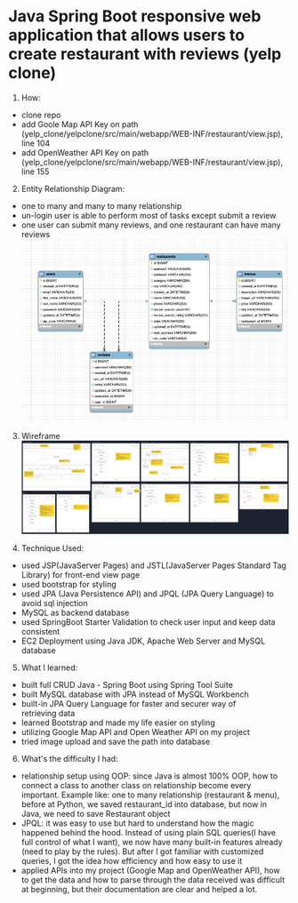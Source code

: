 # Java Spring Boot responsive web application that allows users to create restaurant with reviews (yelp clone)

1. How:
* clone repo
* add Goole Map API Key on path (yelp_clone/yelpclone/src/main/webapp/WEB-INF/restaurant/view.jsp), line 104
* add OpenWeather API Key on path (yelp_clone/yelpclone/src/main/webapp/WEB-INF/restaurant/view.jsp), line 155

2. Entity Relationship Diagram:
* one to many and many to many relationship
* un-login user is able to perform most of tasks except submit a review
* one user can submit many reviews, and one restaurant can have many reviews
![ERD](/yelpclone/src/main/webapp/images/ERD.png)

3. Wireframe
![wireframe](/yelpclone/src/main/webapp/images/yelp_clone_wireframe.png)

4. Technique Used:
* used JSP(JavaServer Pages) and JSTL(JavaServer Pages Standard Tag Library) for front-end view page
* used bootstrap for styling
* used JPA (Java Persistence API) and JPQL (JPA Query Language) to avoid sql injection
* MySQL as backend database
* used SpringBoot Starter Validation to check user input and keep data consistent
* EC2 Deployment using Java JDK, Apache Web Server and MySQL database

5. What I learned:
* built full CRUD Java - Spring Boot using Spring Tool Suite
* built MySQL database with JPA instead of MySQL Workbench
* built-in JPA Query Language for faster and securer way of retrieving data
* learned Bootstrap and made my life easier on styling
* utilizing Google Map API and Open Weather API on my project
* tried image upload and save the path into database

6. What's the difficulty I had:
* relationship setup using OOP: since Java is almost 100% OOP, how to connect a class to another class on relationship become every important. Example like: one to many relationship (restaurant & menu), before at Python, we saved restaurant_id into database, but now in Java, we need to save Restaurant object
* JPQL: it was easy to use but hard to understand how the magic happened behind the hood. Instead of using plain SQL queries(I have full control of what I want), we now have many built-in features already (need to play by the rules). But after I got familiar with customized queries, I got the idea how efficiency and how easy to use it
* applied APIs into my project (Google Map and OpenWeather API), how to get the data and how to parse through the data received was difficult at beginning, but their documentation are clear and helped a lot.
